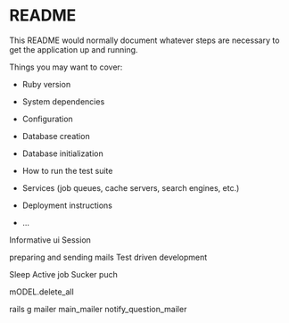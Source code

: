 # README

This README would normally document whatever steps are necessary to get the
application up and running.

Things you may want to cover:

* Ruby version

* System dependencies

* Configuration

* Database creation

* Database initialization

* How to run the test suite

* Services (job queues, cache servers, search engines, etc.)

* Deployment instructions

* ...

Informative ui 
Session

preparing and sending mails
Test driven development 

Sleep
Active job
Sucker puch

mODEL.delete_all

rails g mailer main_mailer notify_question_mailer
